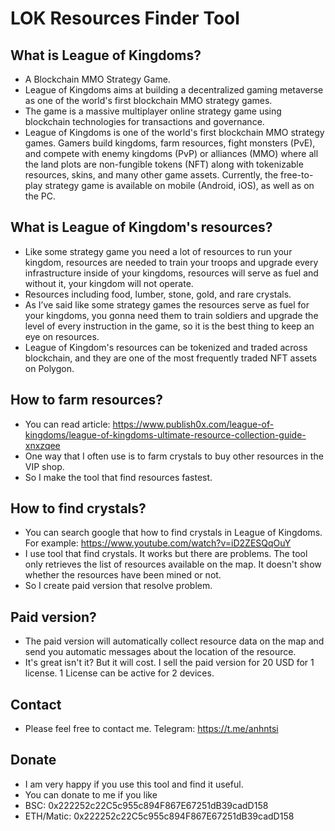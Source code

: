 # LOK Resources Finder Tool

## What is League of Kingdoms?
- A Blockchain MMO Strategy Game.
- League of Kingdoms aims at building a decentralized gaming metaverse as one of the world's first blockchain MMO strategy games.
- The game is a massive multiplayer online strategy game using blockchain technologies for transactions and governance.
- League of Kingdoms is one of the world's first blockchain MMO strategy games. Gamers build kingdoms, farm resources, fight monsters (PvE), and compete with enemy kingdoms (PvP) or alliances (MMO) where all the land plots are non-fungible tokens (NFT) along with tokenizable resources, skins, and many other game assets. Currently, the free-to-play strategy game is available on mobile (Android, iOS), as well as on the PC.

## What is League of Kingdom's resources?
- Like some strategy game you need a lot of resources to run your kingdom, resources are needed to train your troops and upgrade every infrastructure inside of your kingdoms, resources will serve as fuel and without it, your kingdom will not operate.
- Resources including food, lumber, stone, gold, and rare crystals.
- As I’ve said like some strategy games the resources serve as fuel for your kingdoms, you gonna need them to train soldiers and upgrade the level of every instruction in the game, so it is the best thing to keep an eye on resources.
- League of Kingdom's resources can be tokenized and traded across blockchain, and they are one of the most frequently traded NFT assets on Polygon.

## How to farm resources?
- You can read article: https://www.publish0x.com/league-of-kingdoms/league-of-kingdoms-ultimate-resource-collection-guide-xnxzqee
- One way that I often use is to farm crystals to buy other resources in the VIP shop.
- So I make the tool that find resources fastest.

## How to find crystals?
- You can search google that how to find crystals in League of Kingdoms. For example: https://www.youtube.com/watch?v=iD2ZESQqOuY
- I use tool that find crystals. It works but there are problems. The tool only retrieves the list of resources available on the map. It doesn't show whether the resources have been mined or not.
- So I create paid version that resolve problem.

## Paid version?
- The paid version will automatically collect resource data on the map and send you automatic messages about the location of the resource.
- It's great isn't it? But it will cost. I sell the paid version for 20 USD for 1 license. 1 License can be active for 2 devices.

## Contact
- Please feel free to contact me. Telegram: https://t.me/anhntsi

## Donate
- I am very happy if you use this tool and find it useful.
- You can donate to me if you like
- BSC: 0x222252c22C5c955c894F867E67251dB39cadD158
- ETH/Matic: 0x222252c22C5c955c894F867E67251dB39cadD158
